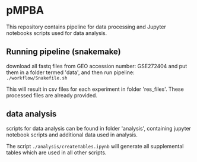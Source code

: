 
# pMPBA

This repository contains pipeline for data processing and Jupyter notebooks scripts used for data analysis.

## Running pipeline (snakemake)
download all fastq files from GEO accession number: GSE272404 and put them in a folder termed 'data', and then run pipeline:
`./workflow/Snakefile.sh` 

This will result in csv files for each experiment in folder 'res_files'. These processed files are already provided.

## data analysis
scripts for data analysis can be found in folder 'analysis', containing jupyter notebook scripts and additional data used in analysis. 

The script `./analysis/createTables.ipynb` will generate all supplemental tables which are used in all other scripts.


